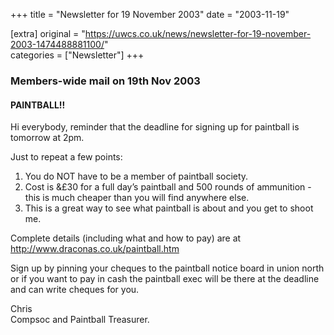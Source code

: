 +++
title = "Newsletter for 19 November 2003"
date = "2003-11-19"

[extra]
original = "https://uwcs.co.uk/news/newsletter-for-19-november-2003-1474488881100/"    
categories = ["Newsletter"]
+++

### Members-wide mail on 19th Nov 2003

#### PAINTBALL\!\!

Hi everybody, reminder that the deadline for signing up for paintball is tomorrow at 2pm.

Just to repeat a few points:

1.  You do NOT have to be a member of paintball society.
2.  Cost is &£30 for a full day’s paintball and 500 rounds of ammunition - this is much cheaper than you will find anywhere else.
3.  This is a great way to see what paintball is about and you get to shoot me.

Complete details (including what and how to pay) are at http://www.draconas.co.uk/paintball.htm

Sign up by pinning your cheques to the paintball notice board in union north or if you want to pay in cash the paintball exec will be there at the deadline and can write cheques for you.

Chris  
Compsoc and Paintball Treasurer.
